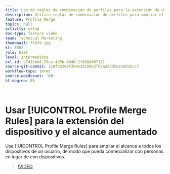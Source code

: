 ```yaml
---
title: Uso de reglas de combinación de perfiles para la extensión de dispositivos y mayor alcance
description: Utilice reglas de combinación de perfiles para ampliar el alcance a todos los dispositivos de un usuario, de modo que pueda comercializar con personas en lugar de con dispositivos.
feature: Profile Merge
topics: null
activity: setup
doc-type: feature video
team: Technical Marketing
thumbnail: 35939.jpg
kt: 5552
role: User
level: Intermediate
exl-id: b741bbb8-29ca-4d5b-8040-2f6884007151
source-git-commit: 124f03208f2b4e3b109b3f02a2d3d59210da5cc7
workflow-type: tm+mt
source-wordcount: '60'
ht-degree: 0%

---
```


# Usar [!UICONTROL Profile Merge Rules] para la extensión del dispositivo y el alcance aumentado

Use [!UICONTROL Profile Merge Rules] para ampliar el alcance a todos los dispositivos de un usuario, de modo que pueda comercializar con personas en lugar de con dispositivos.

>[!VIDEO](https://video.tv.adobe.com/v/35939/?quality=12&learn=on)
